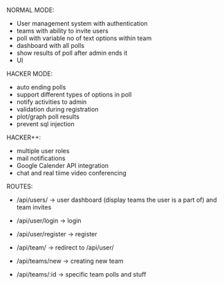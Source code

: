 NORMAL MODE:
* User management system with authentication
* teams with ability to invite users
* poll with variable no of text options within team
* dashboard with all polls
* show results of poll after admin ends it
* UI

HACKER MODE:
* auto ending polls
* support different types of options in poll
* notify activities to admin
* validation during registration
* plot/graph poll results
* prevent sql injection

HACKER++:
* multiple user roles
* mail notifications
* Google Calender API integration
* chat and real tiime video conferencing

ROUTES:
* /api/users/ -> user dashboard (display teams the user is a part of) and team invites
* /api/user/login -> login
* /api/user/register -> register

* /api/team/ -> redirect to /api/user/
* /api/teams/new -> creating new team
* /api/teams/:id -> specific team polls and stuff